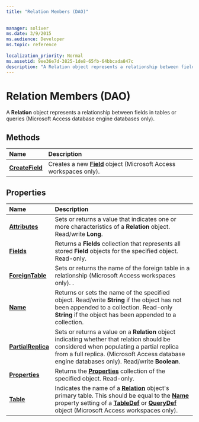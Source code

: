 ```yaml
---
title: "Relation Members (DAO)"
 
 
manager: soliver
ms.date: 3/9/2015
ms.audience: Developer
ms.topic: reference
  
localization_priority: Normal
ms.assetid: 9ee36e7d-3825-1de8-65fb-64bbcada847c
description: "A Relation object represents a relationship between fields in tables or queries (Microsoft Access database engine databases only)."
---
```


# Relation Members (DAO)

A **Relation** object represents a relationship between fields in tables or queries (Microsoft Access database engine databases only). 
  
## Methods

|**Name**|**Description**|
|:-----|:-----|
|**[CreateField](relation-createfield-method-dao.md)** <br/> |Creates a new **[Field](field-object-dao.md)** object (Microsoft Access workspaces only).  <br/> |
   
## Properties

|**Name**|**Description**|
|:-----|:-----|
|**[Attributes](relation-attributes-property-dao.md)** <br/> |Sets or returns a value that indicates one or more characteristics of a **Relation** object. Read/write **Long**.  <br/> |
|**[Fields](relation-fields-property-dao.md)** <br/> |Returns a **Fields** collection that represents all stored **Field** objects for the specified object. Read-only.  <br/> |
|**[ForeignTable](relation-foreigntable-property-dao.md)** <br/> |Sets or returns the name of the foreign table in a relationship (Microsoft Access workspaces only). .  <br/> |
|**[Name](relation-name-property-dao.md)** <br/> |Returns or sets the name of the specified object. Read/write **String** if the object has not been appended to a collection. Read-only **String** if the object has been appended to a collection.  <br/> |
|**[PartialReplica](relation-partialreplica-property-dao.md)** <br/> |Sets or returns a value on a **Relation** object indicating whether that relation should be considered when populating a partial replica from a full replica. (Microsoft Access database engine databases only). Read/write **Boolean**.  <br/> |
|**[Properties](relation-properties-property-dao.md)** <br/> |Returns the **[Properties](properties-collection-dao.md)** collection of the specified object. Read-only.  <br/> |
|**[Table](relation-table-property-dao.md)** <br/> |Indicates the name of a **[Relation](relation-object-dao.md)** object's primary table. This should be equal to the **[Name](connection-name-property-dao.md)** property setting of a **[TableDef](tabledef-object-dao.md)** or **[QueryDef](querydef-object-dao.md)** object (Microsoft Access workspaces only).  <br/> |
   

